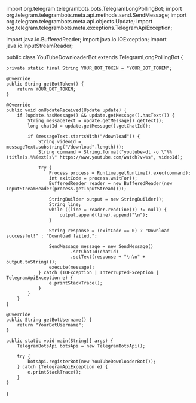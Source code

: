 import org.telegram.telegrambots.bots.TelegramLongPollingBot;
import org.telegram.telegrambots.meta.api.methods.send.SendMessage;
import org.telegram.telegrambots.meta.api.objects.Update;
import org.telegram.telegrambots.meta.exceptions.TelegramApiException;

import java.io.BufferedReader;
import java.io.IOException;
import java.io.InputStreamReader;

public class YouTubeDownloaderBot extends TelegramLongPollingBot {

    private static final String YOUR_BOT_TOKEN = "YOUR_BOT_TOKEN";

    @Override
    public String getBotToken() {
        return YOUR_BOT_TOKEN;
    }

    @Override
    public void onUpdateReceived(Update update) {
        if (update.hasMessage() && update.getMessage().hasText()) {
            String messageText = update.getMessage().getText();
            long chatId = update.getMessage().getChatId();

            if (messageText.startsWith("/download")) {
                String videoId = messageText.substring("/download".length());
                String command = String.format("youtube-dl -o \"%%(title)s.%%(ext)s\" https://www.youtube.com/watch?v=%s", videoId);

                try {
                    Process process = Runtime.getRuntime().exec(command);
                    int exitCode = process.waitFor();
                    BufferedReader reader = new BufferedReader(new InputStreamReader(process.getInputStream()));

                    StringBuilder output = new StringBuilder();
                    String line;
                    while ((line = reader.readLine()) != null) {
                        output.append(line).append("\n");
                    }

                    String response = (exitCode == 0) ? "Download successful!" : "Download failed.";

                    SendMessage message = new SendMessage()
                            .setChatId(chatId)
                            .setText(response + "\n\n" + output.toString());
                    execute(message);
                } catch (IOException | InterruptedException | TelegramApiException e) {
                    e.printStackTrace();
                }
            }
        }
    }

    @Override
    public String getBotUsername() {
        return "YourBotUsername";
    }

    public static void main(String[] args) {
        TelegramBotsApi botsApi = new TelegramBotsApi();

        try {
            botsApi.registerBot(new YouTubeDownloaderBot());
        } catch (TelegramApiException e) {
            e.printStackTrace();
        }
    }
}
